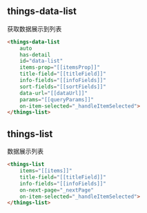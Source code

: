 things-data-list
-------
获取数据展示到列表

```HTML
<things-data-list
    auto
    has-detail
    id="data-list"
    items-prop="[[itemsProp]]"
    title-field="[[titleField]]"
    info-fields="[[infoFields]]"
    sort-fields="[[sortFields]]"
    data-url="[[dataUrl]]"
    params="[[queryParams]]"
    on-item-selected="_handleItemSelected">
</things-list>
```

things-list
-------
数据展示列表
``` HTML
<things-list
    items="[[items]]"
    title-field="[[titleField]]"
    info-fields="[[infoFields]]"
    on-next-page="_nextPage"
    on-item-selected="_handleItemSelected">
</things-list>
```